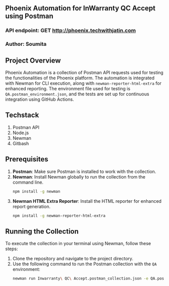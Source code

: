 ## Phoenix Automation for InWarranty QC Accept using Postman

### API endpoint: GET http://phoenix.techwithjatin.com

### **Author**: Soumita

## Project Overview

Phoenix Automation is a collection of Postman API requests used for testing the functionalities of the Phoenix platform. The automation is integrated with Newman for CLI execution, along with `newman-reporter-html-extra` for enhanced reporting. The environment file used for testing is `QA.postman_environment.json`, and the tests are set up for continuous integration using GitHub Actions.

## Techstack
1. Postman API
2. Node.js
3. Newman
4. Gitbash
   
## Prerequisites

1. **Postman**: Make sure Postman is installed to work with the collection.
2. **Newman**: Install Newman globally to run the collection from the command line.
    ```bash
    npm install -g newman
    ```
3. **Newman HTML Extra Reporter**: Install the HTML reporter for enhanced report generation.
    ```bash
    npm install -g newman-reporter-html-extra
    ```

## Running the Collection

To execute the collection in your terminal using Newman, follow these steps:

1. Clone the repository and navigate to the project directory.
2. Use the following command to run the Postman collection with the `QA` environment:
   ```bash
   newman run Inwarranty\ QC\ Accept.postman_collection.json -e QA.postman_environment.json -r html-extra
